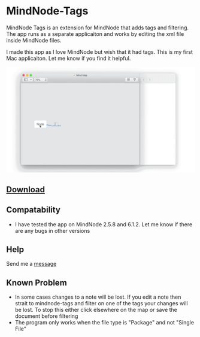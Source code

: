 # MindNode-Tags
MindNode Tags is an extension for MindNode that adds tags and filtering. The app runs as a separate applicaiton and works by editing the xml file inside MindNode files.

I made this app as I love MindNode but wish that it had tags. This is my first Mac applicaiton. Let me know if you find it helpful.

![Example Image](images/IntroGif.gif)

## [Download](https://github.com/jonpdw/MindNode-Tags/releases/latest/download/MindNode_Tags_Application.zip)


## Compatability
* I have tested the app on MindNode 2.5.8 and 6.1.2. Let me know if there are any bugs in other versions

## Help

Send me a [message](https://m.me/107546807437328)

## Known Problem 
* In some cases changes to a note will be lost. If you edit a note then strait to mindnode-tags and filter on one of the tags your changes will be lost. To stop this either click elsewhere on the map or save the document before filtering
* The program only works when the file type is "Package" and not "Single File"
